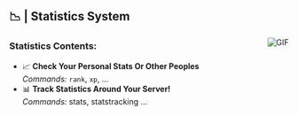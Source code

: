 ## 📉 | Statistics System

  <img align="right" alt="GIF" src="https://i.pinimg.com/originals/e4/26/70/e426702edf874b181aced1e2fa5c6cde.gif" />

### **Statistics Contents:**

- 📈 **Check Your Personal Stats Or Other Peoples** <br /> *Commands:* `rank`, `xp`, ...
- 📊 **Track Statistics Around Your Server!** <br /> *Commands:*  stats, statstracking ...
